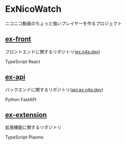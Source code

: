 # ExNicoWatch
ニコニコ動画のちょっと強いプレイヤーを作るプロジェクト

## [ex-front](https://github.com/exnicowatch/ex-front)

フロントエンドに関するリポジトリ([ex.n4a.dev](https://ex.n4a.dev))

TypeScript React

## [ex-api](https://github.com/exnicowatch/ex-api)

バックエンドに関するリポジトリ([api.ex.n4a.dev](https://api.ex.n4a.dev))

Python FastAPI

## [ex-extension](https://github.com/exnicowatch/ex-extension)

拡張機能に関するリポジトリ

TypeScript Plasmo
